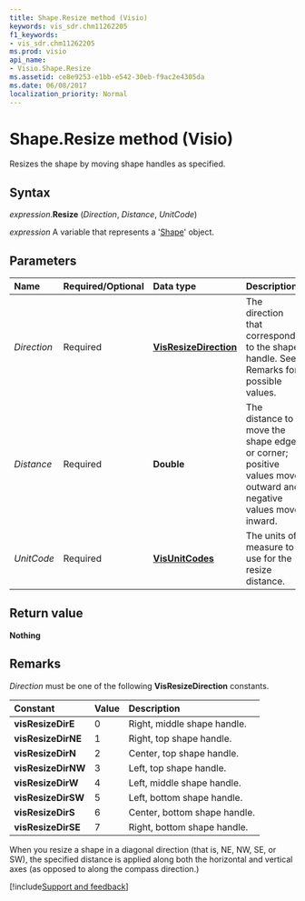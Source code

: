 ```yaml
---
title: Shape.Resize method (Visio)
keywords: vis_sdr.chm11262205
f1_keywords:
- vis_sdr.chm11262205
ms.prod: visio
api_name:
- Visio.Shape.Resize
ms.assetid: ce8e9253-e1bb-e542-30eb-f9ac2e4305da
ms.date: 06/08/2017
localization_priority: Normal
---
```



# Shape.Resize method (Visio)

Resizes the shape by moving shape handles as specified.


## Syntax

_expression_.**Resize** (_Direction_, _Distance_, _UnitCode_)

 _expression_ A variable that represents a '[Shape](Visio.Shape.md)' object.


## Parameters



|Name|Required/Optional|Data type|Description|
|:-----|:-----|:-----|:-----|
| _Direction_|Required| **[VisResizeDirection](Visio.VisResizeDirection.md)**|The direction that corresponds to the shape handle. See Remarks for possible values.|
| _Distance_|Required| **Double**|The distance to move the shape edge or corner; positive values move outward and negative values move inward.|
| _UnitCode_|Required| **[VisUnitCodes](Visio.visunitcodes.md)**|The units of measure to use for the resize distance.|

## Return value

 **Nothing**


## Remarks

 _Direction_ must be one of the following **VisResizeDirection** constants.



|Constant|Value|Description|
|:-----|:-----|:-----|
| **visResizeDirE**|0|Right, middle shape handle.|
| **visResizeDirNE**|1|Right, top shape handle.|
| **visResizeDirN**|2|Center, top shape handle.|
| **visResizeDirNW**|3|Left, top shape handle.|
| **visResizeDirW**|4|Left, middle shape handle.|
| **visResizeDirSW**|5|Left, bottom shape handle.|
| **visResizeDirS**|6|Center, bottom shape handle.|
| **visResizeDirSE**|7|Right, bottom shape handle.|

When you resize a shape in a diagonal direction (that is, NE, NW, SE, or SW), the specified distance is applied along both the horizontal and vertical axes (as opposed to along the compass direction.)

[!include[Support and feedback](~/includes/feedback-boilerplate.md)]